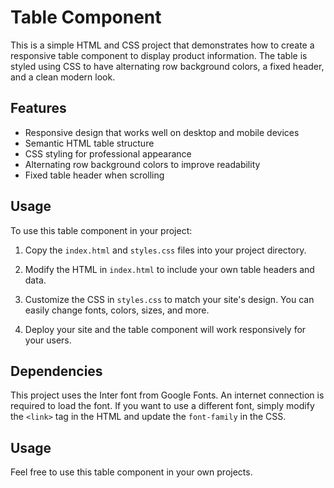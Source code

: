 # Table Component

This is a simple HTML and CSS project that demonstrates how to create a responsive table component to display product information. The table is styled using CSS to have alternating row background colors, a fixed header, and a clean modern look.

## Features

- Responsive design that works well on desktop and mobile devices
- Semantic HTML table structure 
- CSS styling for professional appearance
- Alternating row background colors to improve readability
- Fixed table header when scrolling

## Usage

To use this table component in your project:

1. Copy the `index.html` and `styles.css` files into your project directory.

2. Modify the HTML in `index.html` to include your own table headers and data. 

3. Customize the CSS in `styles.css` to match your site's design. You can easily change fonts, colors, sizes, and more.

4. Deploy your site and the table component will work responsively for your users.

## Dependencies

This project uses the Inter font from Google Fonts. An internet connection is required to load the font. If you want to use a different font, simply modify the `<link>` tag in the HTML and update the `font-family` in the CSS.

## Usage

Feel free to use this table component in your own projects.
